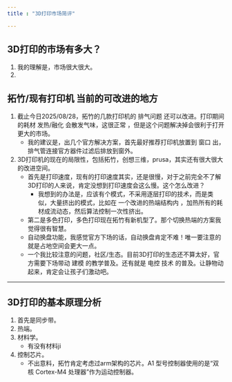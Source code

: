 ```yaml
---
title : "3D打印市场简评"

---
```


## 3D打印的市场有多大？

1. 我的理解是，市场很大很大。
2. 


## 拓竹/现有打印机 当前的可改进的地方

1. 截止今日2025/08/28，拓竹的几款打印机的 排气问题 还可以改进。打印期间的耗材 发热/融化 会散发气味，这很正常 ，但是这个问题解决掉会很利于打开更大的市场。
    - 我的建议是，出几个官方解决方案，首先最好推荐打印机放置到 窗口 出，排气管连接官方器件过滤后排放到窗外。
2. 3D打印机的现在的局限性，包括拓竹，创想三维，prusa，其实还有很大很大的改进空间。
    - 首先是打印速度，现有的打印速度其实，还是很慢，对于之前完全不了解3D打印的人来说，肯定没想到打印速度会这么慢。这个怎么改进？
        - 我想到的办法是，应该有个模式，不采用逐层打印的技术，而是类似，大量挤出的模式，比如在 一个改进的热端结构内 ，加热所有的耗材成流动态，然后算法控制一次性挤出。
    - 第二是多色打印，多色打印现在拓竹有新机型了。那个切换热端的方案我觉得很有智慧。
    - 自动换盘功能，我感觉官方下场的话，自动换盘肯定不难！唯一要注意的就是占地空间会更大一点。
    - 一个我比较注意的问题，社区/生态。目前3D打印的生态还不算太好，官方需要下场带动 建模 的教学普及。还有就是 电控 技术 的普及。让静物动起来，肯定会让孩子们激动吧。

---

## 3D打印的基本原理分析

1. 首先是同步带。
2. 热端。
3. 材料学。
    - 有没有材料ji
4. 控制芯片。
    - 不出意料，拓竹肯定考虑过arm架构的芯片。A1 型号控制器使用的是“双核 Cortex-M4 处理器”作为运动控制器。